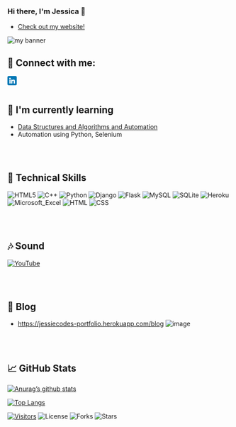 ### Hi there, I'm Jessica 👋 

- [Check out my website!](https://jessiecodes-portfolio.herokuapp.com/)

<p align=”center”>
<img width=”200" height=”200" src="https://user-images.githubusercontent.com/51688932/186469093-00a0829b-2b06-4cc5-9b3d-f78a933f7ff7.png" alt="my banner">
</p>

## 🤝 Connect with me:
<a href="https://www.linkedin.com/in/jessica-paul-a1ba6520b/"><img align="left" src="https://raw.githubusercontent.com/Tanushree28/Tanushree28/master/images/linkedin.png" alt="Jessica Paul| LinkedIn" width="21px"/></a>
<br>
</br>

## 🔭 I'm currently learning 

- [Data Structures and Algorithms and Automation](https://www.youtube.com/playlist?list=PLLiGufGFLvQHXiLQi6OBuTq02qvLZtM3I)
- Automation using Python, Selenium

<br>
</br>

## 💼 Technical Skills

![HTML5](https://img.shields.io/badge/HTML5-E34F26?style=for-the-badge&logo=html5&logoColor=white)
![C++](https://img.shields.io/badge/C%2B%2B-00599C?style=for-the-badge&logo=c%2B%2B&logoColor=white)
![Python](https://img.shields.io/badge/Python-3776AB?style=for-the-badge&logo=python&logoColor=white)
![Django](https://img.shields.io/badge/Django-092E20?style=for-the-badge&logo=django&logoColor=white)
![Flask](https://img.shields.io/badge/Flask-000000?style=for-the-badge&logo=flask&logoColor=white)
![MySQL](https://img.shields.io/badge/MySQL-00000F?style=for-the-badge&logo=mysql&logoColor=white)
![SQLite](https://img.shields.io/badge/SQLite-07405E?style=for-the-badge&logo=sqlite&logoColor=white)
![Heroku](https://img.shields.io/badge/Heroku-430098?style=for-the-badge&logo=heroku&logoColor=white)
![Microsoft_Excel](https://img.shields.io/badge/Microsoft_Excel-217346?style=for-the-badge&logo=microsoft-excel&logoColor=white)
![HTML](https://img.shields.io/badge/HTML-239120?style=for-the-badge&logo=html5&logoColor=white)
![CSS](https://img.shields.io/badge/CSS-239120?&style=for-the-badge&logo=css3&logoColor=white)

<br>
</br>

## 🎶 Sound

[![YouTube](https://img.shields.io/badge/-YOUTUBE_PLAYLIST-red?style=for-the-badge)](https://www.youtube.com/watch?v=jfKfPfyJRdk&ab_channel=LofiGirl)
            
<br>
</br>

## 📝 Blog

- https://jessiecodes-portfolio.herokuapp.com/blog
![image](https://user-images.githubusercontent.com/51688932/190184387-d33e78af-79b4-4854-937f-b3b32e696446.png)


<br>
</br>

## 📈 GitHub Stats 

[![Anurag’s github stats](https://github-readme-stats.vercel.app/api?username=pauljessica82)](https://github.com/pauljessica82)

[![Top Langs](https://github-readme-stats.vercel.app/api/top-langs/?username=pauljessica82&layout=compact)](https://github.com/pauljessica82)

[![Visitors](https://visitor-badge.glitch.me/badge?page_id=pauljessica82.pauljessica82)](https://github.com/pauljessica82)
![License](https://badgen.net/github/license/pauljessica82/pauljessica82)
![Forks](https://badgen.net/github/forks/pauljessica82/pauljessica82)
![Stars](https://badgen.net/github/stars/pauljessica82/pauljessica82)
                                                                                                                                         
                                                                                                                                         
<!--
**pauljessica82/pauljessica82** is a ✨ _special_ ✨ repository because its `README.md` (this file) appears on your GitHub profile.

Here are some ideas to get you started:

- 🔭 I’m currently working on ...
- 🌱 I’m currently learning ...
- 👯 I’m looking to collaborate on ...
- 🤔 I’m looking for help with ...
- 💬 Ask me about ...
- 📫 How to reach me: ...
- 😄 Pronouns: ...
- ⚡ Fun fact: ...
-->


